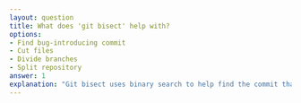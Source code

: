 ```yaml
---
layout: question
title: What does 'git bisect' help with?
options:
- Find bug-introducing commit
- Cut files
- Divide branches
- Split repository
answer: 1
explanation: "Git bisect uses binary search to help find the commit that introduced a bug by testing different commits."
---
```


